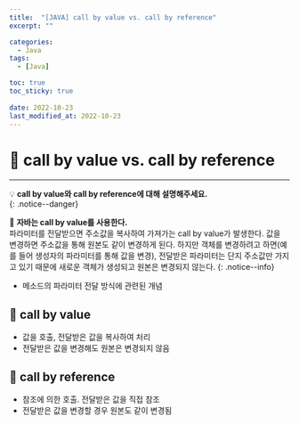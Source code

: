 ```yaml
---
title:  "[JAVA] call by value vs. call by reference"
excerpt: "" 

categories:
  - Java
tags:
  - [Java]

toc: true
toc_sticky: true
 
date: 2022-10-23
last_modified_at: 2022-10-23
---
```


# 🚀 call by value vs. call by reference
---
💡 **call by value와 call by reference에 대해 설명해주세요.**   
{: .notice--danger}

🔔 **자바는 call by value를 사용한다.**  
파라미터를 전달받으면 주소값을 복사하여 가져가는 call by value가 발생한다. 값을 변경하면 주소값을 통해 원본도 같이 변경하게 된다. 하지만 객체를 변경하려고 하면(예를 들어 생성자의 파라미터를 통해 값을 변경), 전달받은 파라미터는 단지 주소값만 가지고 있기 때문에 새로운 객체가 생성되고 원본은 변경되지 않는다.
{: .notice--info}

- 메소드의 파라미터 전달 방식에 관련된 개념

## 📝 call by value
- 값을 호출, 전달받은 값을 복사하여 처리
- 전달받은 값을 변경해도 원본은 변경되지 않음
    
## 📝 call by reference
- 참조에 의한 호출. 전달받은 값을 직접 참조
- 전달받은 값을 변경할 경우 원본도 같이 변경됨
    